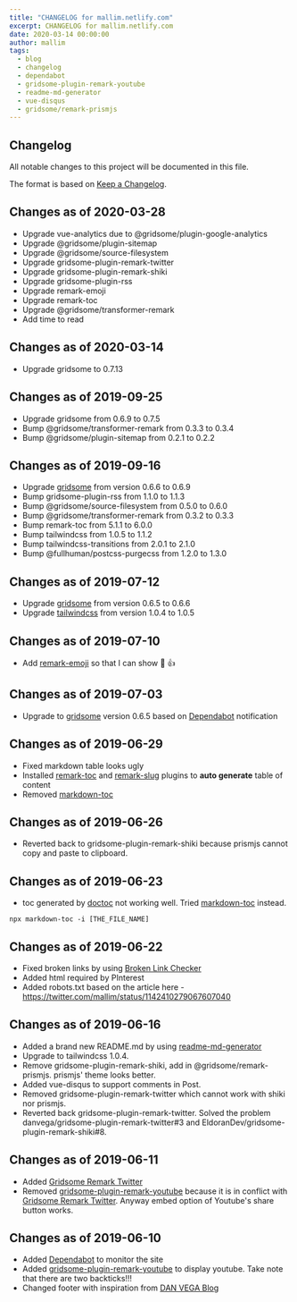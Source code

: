 ```yaml
---
title: "CHANGELOG for mallim.netlify.com"
excerpt: CHANGELOG for mallim.netlify.com
date: 2020-03-14 00:00:00
author: mallim
tags:
  - blog
  - changelog
  - dependabot
  - gridsome-plugin-remark-youtube
  - readme-md-generator
  - vue-disqus
  - gridsome/remark-prismjs
---
```


## Changelog

All notable changes to this project will be documented in this file.

The format is based on [Keep a Changelog](https://keepachangelog.com/en/1.0.0/).

## Changes as of 2020-03-28

* Upgrade vue-analytics due to @gridsome/plugin-google-analytics
* Upgrade @gridsome/plugin-sitemap
* Upgrade @gridsome/source-filesystem
* Upgrade gridsome-plugin-remark-twitter
* Upgrade gridsome-plugin-remark-shiki
* Upgrade gridsome-plugin-rss
* Upgrade remark-emoji
* Upgrade remark-toc
* Upgrade @gridsome/transformer-remark
* Add time to read

## Changes as of 2020-03-14

* Upgrade gridsome to 0.7.13

## Changes as of 2019-09-25

* Upgrade gridsome from 0.6.9 to 0.7.5
* Bump @gridsome/transformer-remark from 0.3.3 to 0.3.4
* Bump @gridsome/plugin-sitemap from 0.2.1 to 0.2.2

## Changes as of 2019-09-16

* Upgrade [gridsome](https://gridsome.org/) from version 0.6.6 to 0.6.9
* Bump gridsome-plugin-rss from 1.1.0 to 1.1.3
* Bump @gridsome/source-filesystem from 0.5.0 to 0.6.0
* Bump @gridsome/transformer-remark from 0.3.2 to 0.3.3
* Bump remark-toc from 5.1.1 to 6.0.0 
* Bump tailwindcss from 1.0.5 to 1.1.2
* Bump tailwindcss-transitions from 2.0.1 to 2.1.0
* Bump @fullhuman/postcss-purgecss from 1.2.0 to 1.3.0

## Changes as of 2019-07-12

* Upgrade [gridsome](https://gridsome.org/) from version 0.6.5 to 0.6.6
* Upgrade [tailwindcss](https://tailwindcss.com/) from version 1.0.4 to 1.0.5

## Changes as of 2019-07-10

- Add [remark-emoji](https://github.com/rhysd/remark-emoji) so that I can show :dog: :+1:

## Changes as of 2019-07-03

- Upgrade to [gridsome](https://gridsome.org/) version 0.6.5 based on [Dependabot](https://dependabot.com/) notification

## Changes as of 2019-06-29

- Fixed markdown table looks ugly
- Installed [remark-toc](https://github.com/remarkjs/remark-toc) and [remark-slug](https://github.com/remarkjs/remark-slug) plugins to **auto generate** table of content
- Removed [markdown-toc](https://github.com/jonschlinkert/markdown-toc)

## Changes as of 2019-06-26

- Reverted back to gridsome-plugin-remark-shiki because prismjs cannot copy and paste to clipboard.

## Changes as of 2019-06-23

- toc generated by [doctoc]() not working well. Tried [markdown-toc](https://github.com/jonschlinkert/markdown-toc) instead.

```shell
npx markdown-toc -i [THE_FILE_NAME]
```

## Changes as of 2019-06-22

- Fixed broken links by using [Broken Link Checker](https://www.brokenlinkcheck.com/)
- Added html required by PInterest
- Added robots.txt based on the article here - https://twitter.com/mallim/status/1142410279067607040

## Changes as of 2019-06-16

- Added a brand new README.md by using [readme-md-generator](https://github.com/kefranabg/readme-md-generator)
- Upgrade to tailwindcss 1.0.4.
- Remove gridsome-plugin-remark-shiki, add in @gridsome/remark-prismjs. prismjs' theme looks better.
- Added vue-disqus to support comments in Post.
- Removed gridsome-plugin-remark-twitter which cannot work with shiki nor prismjs.
- Reverted back gridsome-plugin-remark-twitter. Solved the problem danvega/gridsome-plugin-remark-twitter#3 and EldoranDev/gridsome-plugin-remark-shiki#8.

## Changes as of 2019-06-11

- Added [Gridsome Remark Twitter](https://gridsome.org/plugins/gridsome-plugin-remark-twitter)
- Removed [gridsome-plugin-remark-youtube](https://github.com/markhoney/gridsome-plugin-remark-youtube) because it is in conflict with [Gridsome Remark Twitter](https://gridsome.org/plugins/gridsome-plugin-remark-twitter). Anyway embed option of Youtube's share button works.

## Changes as of 2019-06-10

- Added [Dependabot](https://dependabot.com/) to monitor the site
- Added [gridsome-plugin-remark-youtube](https://github.com/markhoney/gridsome-plugin-remark-youtube) to display youtube. Take note that there are two backticks!!!
- Changed footer with inspiration from [DAN VEGA Blog](https://www.danvega.dev/)
